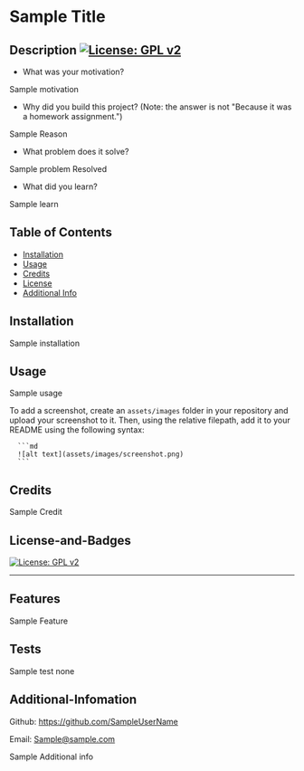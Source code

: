 # <Your-Project-Title>Sample Title

## Description [![License: GPL v2](https://img.shields.io/badge/License-GPL_v2-blue.svg)](https://www.gnu.org/licenses/old-licenses/gpl-2.0.en.html)

- What was your motivation?

Sample motivation

- Why did you build this project? (Note: the answer is not "Because it was a homework assignment.")

Sample Reason

- What problem does it solve?

Sample problem Resolved

- What did you learn?

Sample learn

## Table of Contents

- [Installation](#installation)
- [Usage](#usage)
- [Credits](#credits)
- [License](#license-and-badges)
- [Additional Info](#additional-infomation)

## Installation

Sample installation

## Usage

Sample usage

To add a screenshot, create an `assets/images` folder in your repository and upload your screenshot to it. Then, using the relative filepath, add it to your README using the following syntax:

      ```md
      ![alt text](assets/images/screenshot.png)
      ```

## Credits

Sample Credit

## License-and-Badges

[![License: GPL v2](https://img.shields.io/badge/License-GPL_v2-blue.svg)](https://www.gnu.org/licenses/old-licenses/gpl-2.0.en.html)

---

## Features

Sample Feature

## Tests

Sample test none

## Additional-Infomation

Github: https://github.com/SampleUserName

Email: Sample@sample.com

Sample Additional info
